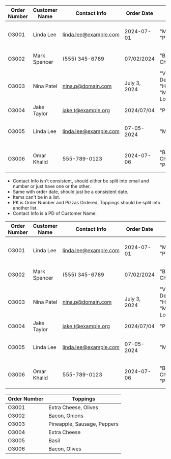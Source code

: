 | Order Number | Customer Name | Contact Info          | Order Date   | Pizzas Ordered                              | Toppings                    | Delivery Address        | Delivery Driver |
| ------------ | ------------- | --------------------- | ------------ | ------------------------------------------- | --------------------------- | ----------------------- | --------------- |
| O3001        | Linda Lee     | linda.lee@example.com | 2024-07-01   | "Margherita", "Pepperoni"                   | Extra Cheese, Olives        | 123 Maple Street, Apt 4 | Tony            |
| O3002        | Mark Spencer  | (555) 345-6789        | 07/02/2024   | "BBQ Chicken"                               | Bacon, Onions               | 456 Oak Avenue          | Gina            |
| O3003        | Nina Patel    | nina.p@domain.com     | July 3, 2024 | "Veggie Delight", "Hawaiian", "Meat Lovers" | Pineapple, Sausage, Peppers | 789 Pine Road, Suite 12 | Tony            |
| O3004        | Jake Taylor   | jake.t@example.org    | 2024/07/04   | "Pepperoni"                                 | Extra Cheese                | 321 Elm Street          | Gina            |
| O3005        | Linda Lee     | linda.lee@example.com | 07-05-2024   | "Margherita"                                | Basil                       | 123 Maple Street, Apt 4 | Tony            |
| O3006        | Omar Khalid   | 555-789-0123          | 2024-07-06   | "BBQ Chicken", "Pepperoni"                  | Bacon, Olives               | 654 Cedar Blvd, Apt 9   | Gina            |

- Contact Info isn't consistent, should either be split into email and number or just have one or the other.
- Same with order date, should just be a consistent date.
- Items can't be in a list.
- PK is Order Number and Pizzas Ordered, Toppings should be split into another list.
- Contact Info is a PD of Customer Name.


| Order Number | Customer Name | Contact Info          | Order Date   | Pizzas Ordered                              | Delivery Address        | Delivery Driver |
| ------------ | ------------- | --------------------- | ------------ | ------------------------------------------- | ----------------------- | --------------- |
| O3001        | Linda Lee     | linda.lee@example.com | 2024-07-01   | "Margherita", "Pepperoni"                   | 123 Maple Street, Apt 4 | Tony            |
| O3002        | Mark Spencer  | (555) 345-6789        | 07/02/2024   | "BBQ Chicken"                               | 456 Oak Avenue          | Gina            |
| O3003        | Nina Patel    | nina.p@domain.com     | July 3, 2024 | "Veggie Delight", "Hawaiian", "Meat Lovers" | 789 Pine Road, Suite 12 | Tony            |
| O3004        | Jake Taylor   | jake.t@example.org    | 2024/07/04   | "Pepperoni"                                 | 321 Elm Street          | Gina            |
| O3005        | Linda Lee     | linda.lee@example.com | 07-05-2024   | "Margherita"                                | 123 Maple Street, Apt 4 | Tony            |
| O3006        | Omar Khalid   | 555-789-0123          | 2024-07-06   | "BBQ Chicken", "Pepperoni"                  | 654 Cedar Blvd, Apt 9   | Gina            |



| Order Number | Toppings                    |
| ------------ | --------------------------- |
| O3001        | Extra Cheese, Olives        |
| O3002        | Bacon, Onions               |
| O3003        | Pineapple, Sausage, Peppers |
| O3004        | Extra Cheese                |
| O3005        | Basil                       |
| O3006        | Bacon, Olives               |